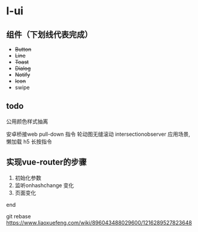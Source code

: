 # l-ui

## 组件（下划线代表完成）
- ~~Button~~
- ~~Line~~
- ~~Toast~~ 
- ~~Dialog~~
- ~~Notify~~
- ~~Icon~~
- swipe

## todo
公用颜色样式抽离

安卓桥接web
pull-down 指令
轮动图无缝滚动
intersectionobserver 应用场景,懒加载
h5 长按指令

## 实现vue-router的步骤
1. 初始化参数
2. 监听onhashchange 变化
3. 页面变化

end

git rebase 
https://www.liaoxuefeng.com/wiki/896043488029600/1216289527823648

